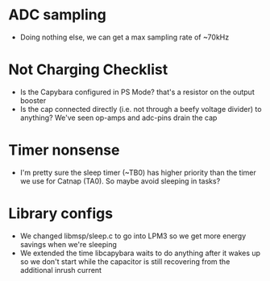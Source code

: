 # ADC sampling
- Doing nothing else, we can get a max sampling rate of ~70kHz

# Not Charging Checklist
- Is the Capybara configured in PS Mode? that's a resistor on the output booster
- Is the cap connected directly (i.e. not through a beefy voltage divider) to
  anything? We've seen op-amps and adc-pins drain the cap

# Timer nonsense
- I'm pretty sure the sleep timer (~TB0) has higher priority than the timer we
  use for Catnap (TA0). So maybe avoid sleeping in tasks?


# Library configs
- We changed libmsp/sleep.c to go into LPM3 so we get more energy savings when
  we're sleeping
- We extended the time libcapybara waits to do anything after it wakes up so we
  don't start while the capacitor is still recovering from the additional inrush
  current
